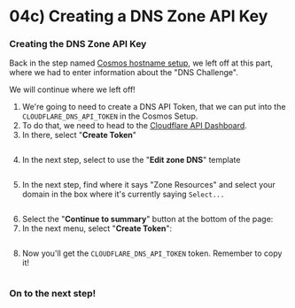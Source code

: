 # 04c) Creating a DNS Zone API Key

### Creating the DNS Zone API Key

Back in the step named [Cosmos hostname setup](../03-cosmos-hostname-setup.md), we left off at this part, where we had to enter information about the "DNS Challenge".

We will continue where we left off!

1. We're going to need to create a DNS API Token, that we can put into the `CLOUDFLARE_DNS_API_TOKEN` in the Cosmos Setup.
2. To do that, we need to head to the [Cloudflare API Dashboard](https://dash.cloudflare.com/profile/api-tokens).
3. In there, select "**Create Token**"

<figure><img src="https://i.imgur.com/784KE2F.png" alt=""><figcaption></figcaption></figure>

4. In the next step, select to use the "**Edit zone DNS**" template

<figure><img src="https://i.imgur.com/N0yCxQg.png" alt=""><figcaption></figcaption></figure>

5. In the next step, find where it says "Zone Resources" and select your domain in the box where it's currently saying `Select...`

<figure><img src="https://i.imgur.com/g7Qg5JH.png" alt=""><figcaption></figcaption></figure>

6. Select the "**Continue to summary**" button at the bottom of the page: <img src="https://i.imgur.com/iK3ycvi.png" alt="" data-size="line">
7. In the next menu, select "**Create Token**":

<figure><img src="https://i.imgur.com/jFlBGAT.png" alt=""><figcaption></figcaption></figure>

8. Now you'll get the `CLOUDFLARE_DNS_API_TOKEN` token. Remember to copy it!

<figure><img src="https://i.imgur.com/7PlljDJ.png" alt=""><figcaption></figcaption></figure>

### On to the next step!

